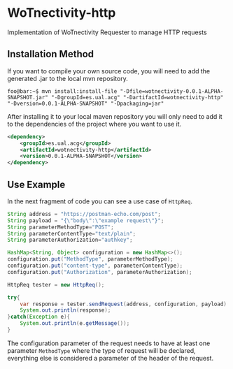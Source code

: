 # WoTnectivity-http
Implementation of WoTnectivity Requester to manage HTTP requests

## Installation Method

If you want to compile your own source code, you will need to add the generated .jar to the local mvn repository.

```console
foo@bar:~$ mvn install:install-file "-Dfile=wotnectivity-0.0.1-ALPHA-SNAPSHOT.jar" "-DgroupId=es.ual.acg" "-DartifactId=wotnectivity-http" "-Dversion=0.0.1-ALPHA-SNAPSHOT" "-Dpackaging=jar"
```

After installing it to your local maven repository you will only need to add it to the dependencies of the project where you want to use it.

```xml
<dependency>
    <groupId>es.ual.acg</groupId>
    <artifactId>wotnectivity-http</artifactId>
    <version>0.0.1-ALPHA-SNAPSHOT</version>
</dependency>
```

## Use Example

In the next fragment of code you can see a use case of `HttpReq`.

```java
String address = "https://postman-echo.com/post";
String payload = "{\"body\":\"example request\"}";
String parameterMethodType="POST";
String parameterContentType="text/plain";
String parameterAuthorization="authkey";

HashMap<String, Object> configuration = new HashMap<>();
configuration.put("MethodType", parameterMethodType);
configuration.put("content-type", parameterContentType);
configuration.put("Authorization", parameterAuthorization);

HttpReq tester = new HttpReq();

try{
    var response = tester.sendRequest(address, configuration, payload).get();
    System.out.println(response);
}catch(Exception e){
    System.out.println(e.getMessage());
}
```

The configuration parameter of the request needs to have at least one parameter `MethodType` where the type of request will be declared, everything else is considered a parameter of the header of the request.

